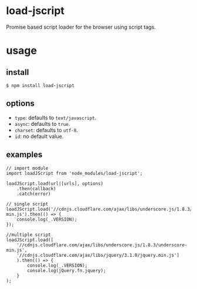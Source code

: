 # load-jscript

Promise based script loader for the browser using script tags.

# usage

## install

```
$ npm install load-jscript
```

## options

- `type`: defaults to `text/javascript`.
- `async`: defaults to `true`.
- `charset`: defaults to `utf-8`.
- `id`: no default value.

## examples

```
// import module
import loadJScript from 'node_modules/load-jscript';
```

```
loadJScript.load(url|[urls], options)
    .then(callback)
    .catch(error) 
```

```
// single script
loadJScript.load('//cdnjs.cloudflare.com/ajax/libs/underscore.js/1.8.3/underscore-min.js').then(() => {
    console.log(_.VERSION);   
});

//multiple script
loadJScript.load([
    '//cdnjs.cloudflare.com/ajax/libs/underscore.js/1.8.3/underscore-min.js', 
    '//cdnjs.cloudflare.com/ajax/libs/jquery/3.1.0/jquery.min.js']
    ).then(() => {
        console.log(_.VERSION);
        console.log(jQuery.fn.jquery);
    }
);
```